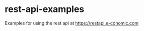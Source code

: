 rest-api-examples
=================

Examples for using the rest api at https://restapi.e-conomic.com
